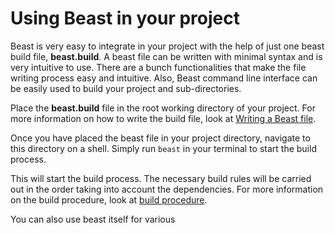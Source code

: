 # Using Beast in your project
Beast is very easy to integrate in your project with the help of just one beast build file, **beast.build**. A beast file can be written with minimal syntax and is very intuitive to use. There are a bunch functionalities that make the file writing process easy and intuitive. Also, Beast command line interface can be easily used to build your project and sub-directories.

Place the **beast.build** file in the root working directory of your project. For more information on how to write the build file, look at [Writing a Beast file](./writingABeastFile.md).

Once you have placed the beast file in your project directory, navigate to this directory on a shell. Simply run `beast` in your terminal to start the build process.

This will start the build process. The necessary build rules will be carried out in the order taking into account the dependencies. For more information on the build procedure, look at [build procedure](./buildProcedure.md).

You can also use beast itself for various 
